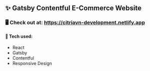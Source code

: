 ## ✨ Gatsby Contentful E-Commerce Website

### 🖥 Check out at: https://citriavn-development.netlify.app

#### 🧐 Tech used:
- React
- Gatsby
- Contentful
- Responsive Design

